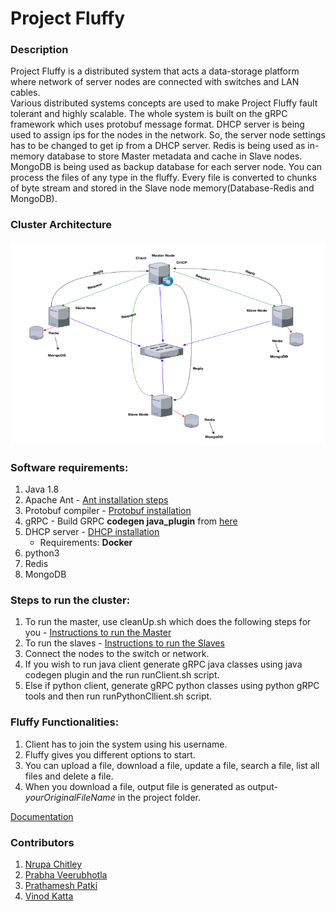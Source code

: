 # Project Fluffy

### Description
Project Fluffy is a distributed system that acts a data-storage platform where network of server nodes are connected with switches and LAN cables.  
Various distributed systems concepts are used to make Project Fluffy fault tolerant and highly scalable. The whole system is built on the gRPC framework which uses
protobuf message format.
DHCP server is being used to assign ips for the nodes in the network. So, the server node settings has to be changed to get ip from a DHCP server.
Redis is being used as in-memory database to store Master metadata and cache in Slave nodes.
MongoDB is being used as backup database for each server node.
You can process the files of any type in the fluffy. Every file is converted to chunks of byte stream and stored in the Slave node memory(Database-Redis and MongoDB).

### Cluster Architecture
![cluster architecture](architecture.png)

### Software requirements:
1. Java 1.8
2. Apache Ant - 
   [Ant installation steps](https://ant.apache.org/manual/install.html)
3. Protobuf compiler - 
   [Protobuf installation](https://github.com/protocolbuffers/protobuf)
4. gRPC - 
   Build GRPC **codegen java_plugin** from [here](https://github.com/grpc/grpc-java/tree/master/compiler)
5. DHCP server - [DHCP installation](https://github.com/container-images/dhcp-server)
   - Requirements: **Docker**
6. python3 
7. Redis
8. MongoDB

### Steps to run the cluster:
1. To run the master, use cleanUp.sh which does the following steps for you - [Instructions to run the Master](masterStepsToRun.md)
2. To run the slaves - [Instructions to run the Slaves](slaveStepsToRun.md)  
3. Connect the nodes to the switch or network.
4. If you wish to run java client generate gRPC java classes using java codegen plugin and the run runClient.sh script.
5. Else if python client, generate gRPC python classes using python gRPC tools and then run runPythonCllient.sh script.

### Fluffy Functionalities:
1. Client has to join the system using his username.
2. Fluffy gives you different options to start.
3. You can upload a file, download a file, update a file, search a file, list all files and delete a file.
4. When you download a file, output file is generated as output-*yourOriginalFileName* in the project folder.

[Documentation](documentation/CMPE%20275%20Project1%20Report.pdf)

### Contributors
1. [Nrupa Chitley](https://github.com/nrupachitley)
2. [Prabha Veerubhotla](https://github.com/Prabha-Veerubhotla)
3. [Prathamesh Patki](https://github.com/PrathameshPatki)
4. [Vinod Katta](https://github.com/vinodkattaSJSU)
